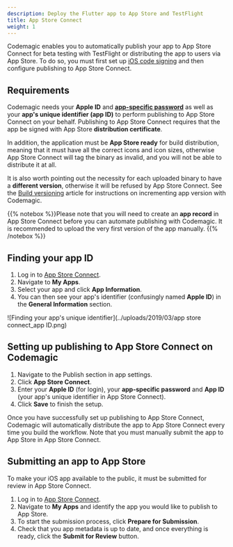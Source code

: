 ```yaml
---
description: Deploy the Flutter app to App Store and TestFlight
title: App Store Connect
weight: 1
---
```


Codemagic enables you to automatically publish your app to App Store Connect for beta testing with TestFlight or distributing the app to users via App Store. To do so, you must first set up [iOS code signing](https://docs.codemagic.io/code-signing/ios-code-signing/) and then configure publishing to App Store Connect.

## Requirements

Codemagic needs your **Apple ID** and [**app-specific password**](https://support.apple.com/en-us/HT204397) as well as your **app's unique identifier (app ID)** to perform publishing to App Store Connect on your behalf. Publishing to App Store Connect requires that the app be signed with App Store **distribution certificate**.

In addition, the application must be **App Store ready** for build distribution, meaning that it must have all the correct icons and icon sizes, otherwise App Store Connect will tag the binary as invalid, and you will not be able to distribute it at all.

It is also worth pointing out the necessity for each uploaded binary to have a **different version**, otherwise it will be refused by App Store Connect. See the [Build versioning](https://docs.codemagic.io/building/build-versioning/) article for instructions on incrementing app version with Codemagic.

{{% notebox %}}Please note that you will need to create an **app record** in App Store Connect before you can automate publishing with Codemagic. It is recommended to upload the very first version of the app manually. {{% /notebox %}}

## Finding your app ID

1. Log in to [App Store Connect](https://appstoreconnect.apple.com/login).
2. Navigate to **My Apps**.
3. Select your app and click **App Information**.
4. You can then see your app's identifier (confusingly named **Apple ID**) in the **General Information** section.

![Finding your app's unique identifier](../uploads/2019/03/app store connect_app ID.png)

## Setting up publishing to App Store Connect on Codemagic

1. Navigate to the Publish section in app settings.
2. Click **App Store Connect**.
3. Enter your **Apple ID** (for login), your **app-specific password** and **App ID** (your app's unique identifier in App Store Connect).
4. Click **Save** to finish the setup.

Once you have successfully set up publishing to App Store Connect, Codemagic will automatically distribute the app to App Store Connect every time you build the workflow. Note that you must manually submit the app to App Store in App Store Connect.

## Submitting an app to App Store

To make your iOS app available to the public, it must be submitted for review in App Store Connect.

1. Log in to [App Store Connect](https://appstoreconnect.apple.com/).
2. Navigate to **My Apps** and identify the app you would like to publish to App Store.
3. To start the submission process, click **Prepare for Submission**.
4. Check that you app metadata is up to date, and once everything is ready, click the **Submit for Review** button.
